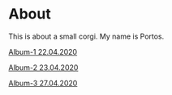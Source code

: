 # About

This is about a small corgi.
My name is Portos.

[Album-1 22.04.2020](https://imgur.com/a/M39xq9E)

[Album-2 23.04.2020](https://imgur.com/a/lrG1kLe)

[Album-3 27.04.2020](https://www.facebook.com/ola.beskidwojcicka/media_set?set=a.2946312365391798&type=3)